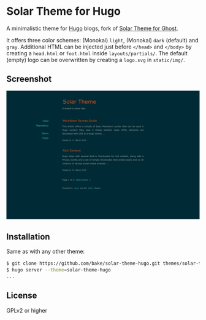 # Solar Theme for Hugo

A minimalistic theme for [Hugo](https://gohugo.io/) blogs, fork of
[Solar Theme for Ghost](https://github.com/mattvh/solar-theme-ghost).

It offers three color schemes: (Monokai) `light`, (Monokai) `dark` (default) and
`gray`. Additional HTML can be injected just before `</head>` and `</body>` by
creating a `head.html` or `foot.html` inside `layouts/partials/`. The default
(empty) logo can be overwritten by creating a `logo.svg` in `static/img/`.

## Screenshot

![Screenshot](/images/screenshot.png)

## Installation

Same as with any other theme:

```bash
$ git clone https://github.com/bake/solar-theme-hugo.git themes/solar-theme-hugo
$ hugo server --theme=solar-theme-hugo
...
```

## License

GPLv2 or higher
